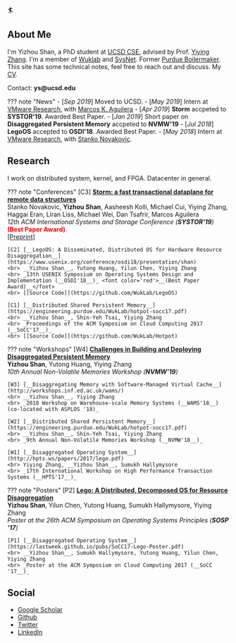 :surfer:

## About Me 
I'm Yizhou Shan, a PhD student at [UCSD CSE](https://cse.ucsd.edu/),
advised by Prof. [Yiying Zhang](https://engineering.purdue.edu/~yiying/).
I'm a member of [Wuklab](http://wuklab.io) and [SysNet](https://www.sysnet.ucsd.edu/sysnet/).
Former [Purdue Boilermaker](https://engineering.purdue.edu/ECE).
This site has some technical notes, feel free to reach out and discuss. My [CV](http://lastweek.io/pubs/cv.pdf).

Contact: __ys@ucsd.edu__

??? note "News"
	- [_Sep 2019_] Moved to UCSD.
	- [_May 2019_] Intern at [VMware Research](https://research.vmware.com/), with [Marcos K. Aguilera](http://mkaguilera.kawazoe.org/)
	- [_Apr 2019_] __Storm__ accpeted to __SYSTOR'19__. Awarded Best Paper.
	- [_Jan 2019_] Short paper on __Disaggregated Persistent Memory__ accpeted to __NVMW'19__
	- [_Jul 2018_] __LegoOS__ accepted to __OSDI'18__. Awarded Best Paper.
	- [_May 2018_] Intern at [VMware Research](https://research.vmware.com/), with [Stanko Novakovic](https://sites.google.com/site/stankonovakovic/).

## Research

I work on distributed system, kernel, and FPGA. Datacenter in general.

??? note "Conferences"
	[C3] [__Storm: a fast transactional dataplane for remote data structures__](https://dl.acm.org/citation.cfm?id=3325827)
	<br> Stanko Novakovic, __Yizhou Shan__, Aasheesh Kolli, Michael Cui, Yiying Zhang, Haggai Eran, Liran Liss, Michael Wei, Dan Tsafrir, Marcos Aguilera
	<br> _12th ACM International Systems and Storage Conference (__SYSTOR'19__)_ <font color='red'>__(Best Paper Award)__</font>
	<br> [[Preprint]](https://arxiv.org/pdf/1902.02411.pdf)

	[C2] [__LegoOS: A Disseminated, Distributed OS for Hardware Resource Disaggregation__](https://www.usenix.org/conference/osdi18/presentation/shan)
	<br> __Yizhou Shan__, Yutong Huang, Yilun Chen, Yiying Zhang
	<br> _13th USENIX Symposium on Operating Systems Design and Implementation (__OSDI'18__)_ <font color='red'>__(Best Paper Award)__</font>
	<br> [[Source Code]](https://github.com/WukLab/LegoOS)

	[C1] [__Distributed Shared Persistent Memory__](https://engineering.purdue.edu/WukLab/hotpot-socc17.pdf)
	<br> __Yizhou Shan__, Shin-Yeh Tsai, Yiying Zhang
	<br> _Proceedings of the ACM Symposium on Cloud Computing 2017 (__SoCC'17__)_
	<br> [[Source Code]](https://github.com/WukLab/Hotpot)

??? note "Workshops"
	[W4] [__Challenges in Building and Deploying Disaggregated Persistent Memory__]()
	<br> __Yizhou Shan__, Yutong Huang, Yiying Zhang
	<br> _10th Annual Non-Volatile Memories Workshop (__NVMW'19__)_

	[W3] [__Disaggregating Memory with Software-Managed Virtual Cache__](http://workshops.inf.ed.ac.uk/wams/)
	<br> __Yizhou Shan__, Yiying Zhang
	<br> _2018 Workshop on Warehouse-scale Memory Systems (__WAMS'18__) (co-located with ASPLOS '18)_

	[W2] [__Distributed Shared Persistent Memory__](https://engineering.purdue.edu/WukLab/hotpot-socc17.pdf)
	<br> __Yizhou Shan__, Shin-Yeh Tsai, Yiying Zhang
	<br> _9th Annual Non-Volatile Memories Workshop (__NVMW'18__)_

	[W1] [__Disaggregated Operating System__](http://hpts.ws/papers/2017/lego.pdf)
	<br> Yiying Zhang, __Yizhou Shan__, Sumukh Hallymysore
	<br> _17th International Workshop on High Performance Transaction Systems (__HPTS'17__)_

??? note "Posters"
	[P2] [__Lego: A Distributed, Decomposed OS for Resource Disaggregation__](https://lastweek.github.io/pubs/SOSP17-Lego-Poster.pdf)
	<br> __Yizhou Shan__, Yilun Chen, Yutong Huang, Sumukh Hallymysore, Yiying Zhang
	<br> _Poster at the 26th ACM Symposium on Operating Systems Principles (__SOSP '17__)_

	[P1] [__Disaggregated Operating System__](https://lastweek.github.io/pubs/SoCC17-Lego-Poster.pdf)
	<br> __Yizhou Shan__, Sumukh Hallymysore, Yutong Huang, Yilun Chen, Yiying Zhang
	<br> _Poster at the ACM Symposium on Cloud Computing 2017 (__SoCC '17__)_

## Social

* [Google Scholar](https://scholar.google.com/citations?user=qgxGqYAAAAAJ&hl=en)
* [Github](https://github.com/lastweek)
* [Twitter](https://twitter.com/Yizhou_Shan)
* [LinkedIn](https://www.linkedin.com/in/lastweek/)
